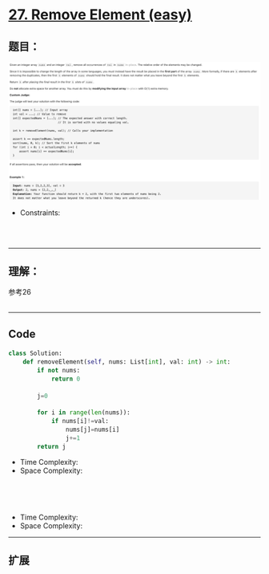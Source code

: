 # [27. Remove Element (easy)](https://leetcode-cn.com/problems/remove-element/)
## 题目：

![timu](img/27-1.png)
* Constraints:
<br>
<br>

--------------------------------
## 理解：

参考26
<br>
<br>


--------------------------------
## Code

```python
class Solution:
    def removeElement(self, nums: List[int], val: int) -> int:
        if not nums:
            return 0
        
        j=0

        for i in range(len(nums)):
            if nums[i]!=val:
                nums[j]=nums[i]
                j+=1
        return j
```
- Time Complexity: 
- Space Complexity: 

<br>
<br>

```python


```
- Time Complexity: 
- Space Complexity: 
  
--------------------------------
## 扩展